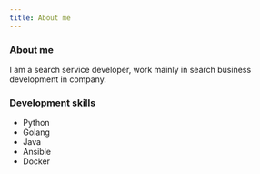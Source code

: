 ```yaml
---
title: About me
---
```


### About me

I am a search service developer, work mainly in search business development in company.

### Development skills

- Python
- Golang
- Java
- Ansible
- Docker
